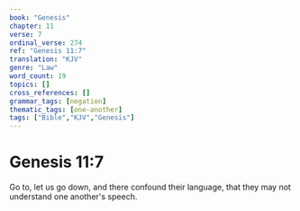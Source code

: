 ```yaml
---
book: "Genesis"
chapter: 11
verse: 7
ordinal_verse: 274
ref: "Genesis 11:7"
translation: "KJV"
genre: "Law"
word_count: 19
topics: []
cross_references: []
grammar_tags: [negation]
thematic_tags: [one-another]
tags: ["Bible","KJV","Genesis"]
---
```


# Genesis 11:7

Go to, let us go down, and there confound their language, that they may not understand one another's speech.
